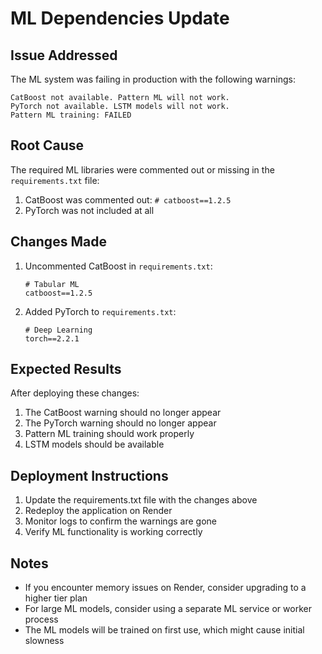 # ML Dependencies Update

## Issue Addressed
The ML system was failing in production with the following warnings:
```
CatBoost not available. Pattern ML will not work.
PyTorch not available. LSTM models will not work.
Pattern ML training: FAILED
```

## Root Cause
The required ML libraries were commented out or missing in the `requirements.txt` file:
1. CatBoost was commented out: `# catboost==1.2.5`
2. PyTorch was not included at all

## Changes Made
1. Uncommented CatBoost in `requirements.txt`:
   ```
   # Tabular ML
   catboost==1.2.5
   ```

2. Added PyTorch to `requirements.txt`:
   ```
   # Deep Learning
   torch==2.2.1
   ```

## Expected Results
After deploying these changes:
1. The CatBoost warning should no longer appear
2. The PyTorch warning should no longer appear
3. Pattern ML training should work properly
4. LSTM models should be available

## Deployment Instructions
1. Update the requirements.txt file with the changes above
2. Redeploy the application on Render
3. Monitor logs to confirm the warnings are gone
4. Verify ML functionality is working correctly

## Notes
- If you encounter memory issues on Render, consider upgrading to a higher tier plan
- For large ML models, consider using a separate ML service or worker process
- The ML models will be trained on first use, which might cause initial slowness
